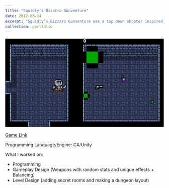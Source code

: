 ```yaml
---
title: "Squidly's Bizarro Gunventure"
date: 2012-08-14
excerpt: "Squidly’s Bizzaro Gunventure was a top down shooter inspired by a mix of enter the gungeon and the binding of isaac. Every gun picked up had random stats and unique effects.<br/><img src='/images/SquidlyGunventure.png'>"
collection: portfolio
---
```


<img src='/images/SquidlyGunventure.png'>

[Game Link](https://queenfii.itch.io/squidlys-bizzaro-gunventure)

Programming Language/Engine: C#/Unity

What I worked on:
* Programming
* Gameplay Design (Weapons with random stats and unique effects + Balancing)
* Level Design (adding secret rooms and making a dungeon layout)

